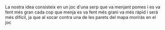 La nostra idea consisteix en un joc d'una serp que va menjant pomes i es va fent més gran cada cop que menja es va fent més grani va més ràpid i serà més difícil, ja que al xocar contra una de les parets del mapa moriràs en el joc
